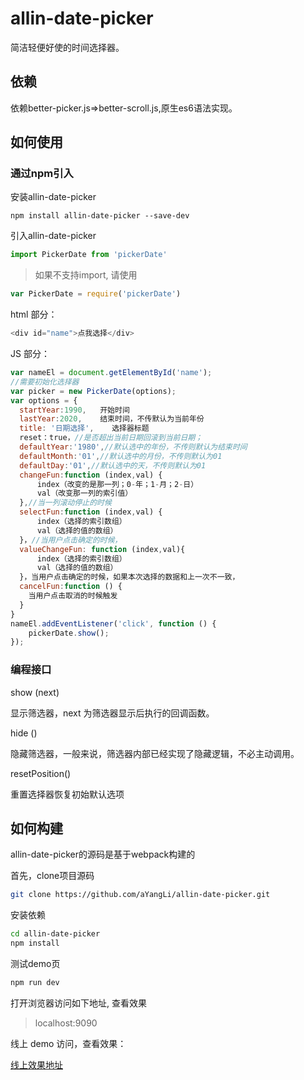 # allin-date-picker

简洁轻便好使的时间选择器。

## 依赖
依赖better-picker.js=>better-scroll.js,原生es6语法实现。

## 如何使用

### 通过npm引入 ###

安装allin-date-picker

```shell
npm install allin-date-picker --save-dev
```
引入allin-date-picker

```javascript
import PickerDate from 'pickerDate'
```

>如果不支持import, 请使用

```javascript
var PickerDate = require('pickerDate')
```

html 部分：

```javascript
<div id="name">点我选择</div>
```

JS 部分：
```javascript
var nameEl = document.getElementById('name');
//需要初始化选择器
var picker = new PickerDate(options);
var options = {
  startYear:1990,   开始时间
  lastYear:2020,    结束时间，不传默认为当前年份
  title: '日期选择',    选择器标题
  reset：true，//是否超出当前日期回滚到当前日期；
  defaultYear:'1980',//默认选中的年份，不传则默认为结束时间
  defaultMonth:'01',//默认选中的月份，不传则默认为01
  defaultDay:'01',//默认选中的天，不传则默认为01
  changeFun:function (index,val) {
      index（改变的是那一列；0-年；1-月；2-日）
      val（改变那一列的索引值）
  },//当一列滚动停止的时候
  selectFun:function (index,val) {
      index（选择的索引数组）
      val（选择的值的数组）
  }，//当用户点击确定的时候，
  valueChangeFun: function (index,val){
      index（选择的索引数组）
      val（选择的值的数组）
  }，当用户点击确定的时候，如果本次选择的数据和上一次不一致，
  cancelFun:function () {
    当用户点击取消的时候触发
  }
}
nameEl.addEventListener('click', function () {
	pickerDate.show();
});
```

### 编程接口
show (next)

显示筛选器，next 为筛选器显示后执行的回调函数。

hide ()

隐藏筛选器，一般来说，筛选器内部已经实现了隐藏逻辑，不必主动调用。

resetPosition()

重置选择器恢复初始默认选项

## 如何构建
allin-date-picker的源码是基于webpack构建的

首先，clone项目源码
```bash
git clone https://github.com/aYangLi/allin-date-picker.git
```

安装依赖
```bash
cd allin-date-picker
npm install
```
测试demo页

```bash
npm run dev
```
打开浏览器访问如下地址, 查看效果

> localhost:9090

线上 demo 访问，查看效果：

[线上效果地址](http://www.yculcy.cn/allin-date-picker/)
